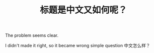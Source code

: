 ﻿---
layout: post
title: 标题是中文又如何呢？
---
The problem seems clear.
<!--more-->

I didn't made it right, so it became wrong
simple question
中文怎么样？